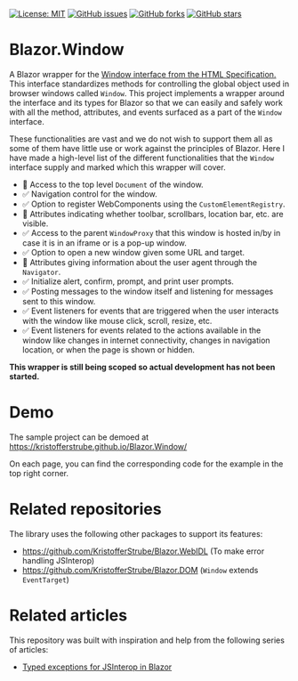[![License: MIT](https://img.shields.io/badge/License-MIT-yellow.svg)](/LICENSE)
[![GitHub issues](https://img.shields.io/github/issues/KristofferStrube/Blazor.Window)](https://github.com/KristofferStrube/Blazor.Window/issues)
[![GitHub forks](https://img.shields.io/github/forks/KristofferStrube/Blazor.Window)](https://github.com/KristofferStrube/Blazor.Window/network/members)
[![GitHub stars](https://img.shields.io/github/stars/KristofferStrube/Blazor.Window)](https://github.com/KristofferStrube/Blazor.Window/stargazers)

<!--[![NuGet Downloads (official NuGet)](https://img.shields.io/nuget/dt/KristofferStrube.Blazor.Window?label=NuGet%20Downloads)](https://www.nuget.org/packages/KristofferStrube.Blazor.Window/)-->

# Blazor.Window
A Blazor wrapper for the [Window interface from the HTML Specification.](https://html.spec.whatwg.org/#the-window-object)
This interface standardizes methods for controlling the global object used in browser windows called `Window`. This project implements a wrapper around the interface and its types for Blazor so that we can easily and safely work with all the method, attributes, and events surfaced as a part of the `Window` interface.

These functionalities are vast and we do not wish to support them all as some of them have little use or work against the principles of Blazor. Here I have made a high-level list of the different functionalities that the `Window` interface supply and marked which this wrapper will cover.

- 🚫 Access to the top level `Document` of the window.
- ✅ Navigation control for the window.
- ✅ Option to register WebComponents using the `CustomElementRegistry`.
- 🚫 Attributes indicating whether toolbar, scrollbars, location bar, etc. are visible.
- ✅ Access to the parent `WindowProxy` that this window is hosted in/by in case it is in an iframe or is a pop-up window.
- ✅ Option to open a new window given some URL and target.
- 🚫 Attributes giving information about the user agent through the `Navigator`.
- ✅ Initialize alert, confirm, prompt, and print user prompts.
- ✅ Posting messages to the window itself and listening for messages sent to this window.
- ✅ Event listeners for events that are triggered when the user interacts with the window like mouse click, scroll, resize, etc.
- ✅ Event listeners for events related to the actions available in the window like changes in internet connectivity, changes in navigation location, or when the page is shown or hidden.

**This wrapper is still being scoped so actual development has not been started.**
# Demo
The sample project can be demoed at https://kristofferstrube.github.io/Blazor.Window/

On each page, you can find the corresponding code for the example in the top right corner.

# Related repositories
The library uses the following other packages to support its features:
- https://github.com/KristofferStrube/Blazor.WebIDL (To make error handling JSInterop)
- https://github.com/KristofferStrube/Blazor.DOM (`Window` extends `EventTarget`)

# Related articles
This repository was built with inspiration and help from the following series of articles:

- [Typed exceptions for JSInterop in Blazor](https://kristoffer-strube.dk/post/typed-exceptions-for-jsinterop-in-blazor/)
